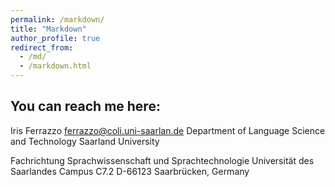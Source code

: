 ```yaml
---
permalink: /markdown/
title: "Markdown"
author_profile: true
redirect_from: 
  - /md/
  - /markdown.html
---
```


## You can reach me here:

Iris Ferrazzo
ferrazzo@coli.uni-saarlan.de
Department of Language Science and Technology
Saarland University

Fachrichtung Sprachwissenschaft und Sprachtechnologie
Universität des Saarlandes
Campus C7.2
D-66123 Saarbrücken, Germany
